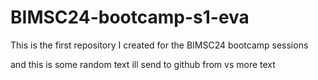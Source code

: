 # BIMSC24-bootcamp-s1-eva
This is the first repository I created for the BIMSC24 bootcamp sessions

and this is some random text ill send to github from vs
more text